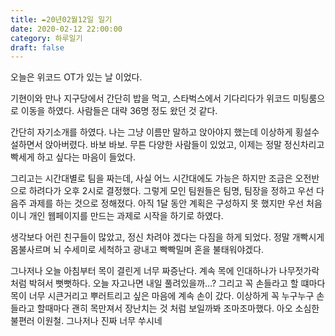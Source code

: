 ```yaml
---
title: ✒️20년02월12일 일기
date: 2020-02-12 22:00:00
category: 하루일기
draft: false
---
```


오늘은 위코드 OT가 있는 날 이었다.

기현이와 만나 지구당에서 간단히 밥을 먹고, 스타벅스에서 기다리다가 위코드 미팅룸으로 이동을 하였다. 사람들은 대략 36명 정도 왔던 것 같다.

간단히 자기소개를 하였다. 나는 그냥 이름만 말하고 앉아야지 했는데 이상하게 횡설수설하면서 앉아버렸다. 바보 바보. 무튼 다양한 사람들이 있었고, 이제는 정말 정신차리고 빡세게 하고 싶다는 마음이 들었다.

그리고는 시간대별로 팀을 짜는데, 사실 어느 시간대에도 가능은 하지만 조금은 오전반으로 하려다가 오후 2시로 결정했다. 그렇게 모인 팀원들은 팀명, 팀장을 정하고 우선 다음주 과제를 하는 것으로 정해졌다. 아직 1달 동안 계획은 구성하지 못 했지만 우선 처음이니 개인 웹페이지를 만드는 과제로 시작을 하기로 하였다.

생각보다 어린 친구들이 많았고, 정신 차려야 겠다는 다짐을 하게 되었다. 정말 개빡시게 몸불사르며 뇌 수세미로 세척하고 광내고 빡빡밀며 혼을 불태워야겠다.

그나저나 오늘 아침부터 목이 결린게 너무 짜증난다. 계속 목에 인대하나가 나무젓가락처럼 박혀서 뻣뻣하다. 오늘 자고나면 내일 풀려있을까…? 그리고 꼭 손들라고 할 떄마다 목이 너무 시큰거리고 뿌러트리고 싶은 마음에 계속 손이 갔다. 이상하게 꼭 누구누구 손들라고 할때마다 괜히 목만져서 장난치는 것 처럼 보일까봐 조마조마했다. 아오 소심한 불편러 이원철. 그나저나 진짜 너무 쑤시네
